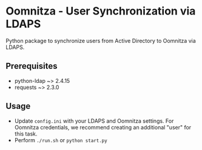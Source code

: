 Oomnitza - User Synchronization via LDAPS
===========================

Python package to synchronize users from Active Directory to Oomnitza via LDAPS.

Prerequisites
-------------
 * python-ldap ~> 2.4.15
 * requests ~> 2.3.0

Usage
-----
* Update `config.ini` with your LDAPS and Oomnitza settings. For Oomnitza credentials, we recommend creating an additional "user" for this task.
* Perform `./run.sh` or `python start.py`